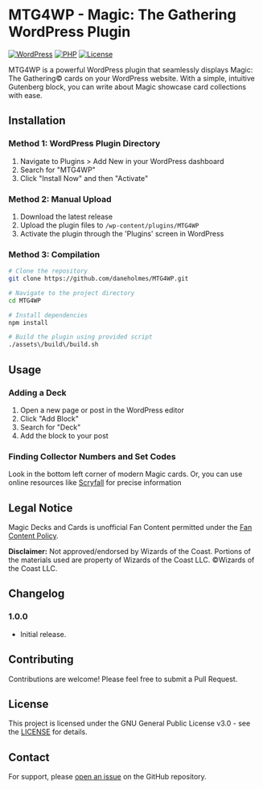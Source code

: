 # MTG4WP - Magic: The Gathering WordPress Plugin

[![WordPress](https://img.shields.io/badge/WordPress-6.1%2B-blue.svg)](https://wordpress.org/download/)
[![PHP](https://img.shields.io/badge/PHP-7.4%2B-purple.svg)](https://www.php.net/)
[![License](https://img.shields.io/badge/License-GPL--3.0-green.svg)](https://www.gnu.org/licenses/gpl-3.0.html)

MTG4WP is a powerful WordPress plugin that seamlessly displays Magic: The Gathering© cards on your WordPress website. With a simple, intuitive Gutenberg block, you can write about Magic showcase card collections with ease.

## Installation

### Method 1: WordPress Plugin Directory
1. Navigate to Plugins > Add New in your WordPress dashboard
2. Search for "MTG4WP"
3. Click "Install Now" and then "Activate"

### Method 2: Manual Upload
1. Download the latest release
2. Upload the plugin files to `/wp-content/plugins/MTG4WP`
3. Activate the plugin through the 'Plugins' screen in WordPress

### Method 3: Compilation
```zsh
# Clone the repository
git clone https://github.com/daneholmes/MTG4WP.git

# Navigate to the project directory
cd MTG4WP

# Install dependencies
npm install

# Build the plugin using provided script
./assets\/build\/build.sh
```

## Usage

### Adding a Deck
1. Open a new page or post in the WordPress editor
2. Click "Add Block"
3. Search for "Deck"
4. Add the block to your post

### Finding Collector Numbers and Set Codes
Look in the bottom left corner of modern Magic cards. Or, you can use online resources like [Scryfall](https://scryfall.com) for precise information

## Legal Notice

Magic Decks and Cards is unofficial Fan Content permitted under the [Fan Content Policy](https://company.wizards.com/en/legal/fancontentpolicy). 

**Disclaimer:** Not approved/endorsed by Wizards of the Coast. Portions of the materials used are property of Wizards of the Coast LLC. ©Wizards of the Coast LLC.

## Changelog

### 1.0.0
- Initial release.

## Contributing

Contributions are welcome! Please feel free to submit a Pull Request.

## License

This project is licensed under the GNU General Public License v3.0 - see the [LICENSE](https://www.gnu.org/licenses/gpl-3.0.html) for details.

## Contact

For support, please [open an issue](https://github.com/daneholmes/MTG4WP/issues) on the GitHub repository.

